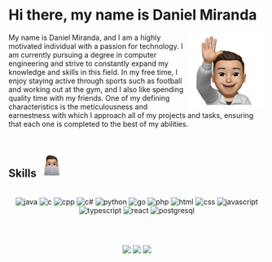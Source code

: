 # Hi there, my name is Daniel Miranda 
<img src="https://github.com/danieldsmiranda/danieldsmiranda/blob/main/welcomePic.png?raw=true" alt='pic' align="right" height="150"/>

<div>
  My name is Daniel Miranda, and I am a highly motivated individual with a passion for technology. I am currently pursuing a degree in computer engineering and strive to constantly expand my knowledge and skills in this field. In my free time, I enjoy staying active through sports such as football and working out at the gym, and I also like spending quality time with my friends. One of my defining characteristics is the meticulousness and earnestness with which I approach all of my projects and tasks, ensuring that each one is completed to the best of my abilities.
</div><br>

  ##
  
<div>
  <h2>Skills <img src="https://github.com/danieldsmiranda/danieldsmiranda/blob/main/computerPic.png?raw=true" alt='pic-skills' height='50' /></h2> 
  <div style="display: inline_block" align="center"><br>
    <img src="https://cdn.jsdelivr.net/gh/devicons/devicon/icons/java/java-original.svg" alt='java' height='40' />
    <img src="https://cdn.jsdelivr.net/gh/devicons/devicon/icons/c/c-original.svg" alt='c' height='40'/>
    <img src="https://cdn.jsdelivr.net/gh/devicons/devicon/icons/cplusplus/cplusplus-original.svg" alt='cpp' height='40'/>
    <img src="https://cdn.jsdelivr.net/gh/devicons/devicon/icons/csharp/csharp-original.svg" alt='c#' height='40'/>
    <img src="https://cdn.jsdelivr.net/gh/devicons/devicon/icons/python/python-original.svg" alt='python' height='40'/>
    <img src="https://cdn.jsdelivr.net/gh/devicons/devicon/icons/go/go-original.svg" alt='go' height='40'/>
    <img src="https://cdn.jsdelivr.net/gh/devicons/devicon/icons/php/php-original.svg" alt='php' height='40'/>
    <img src="https://cdn.jsdelivr.net/gh/devicons/devicon/icons/html5/html5-original.svg" alt='html' height='40'/>
    <img src="https://cdn.jsdelivr.net/gh/devicons/devicon/icons/css3/css3-original.svg" alt='css' height='40'/>
    <img src="https://cdn.jsdelivr.net/gh/devicons/devicon/icons/javascript/javascript-original.svg" alt='javascript' height='40'/>
    <img src="https://cdn.jsdelivr.net/gh/devicons/devicon/icons/typescript/typescript-original.svg" alt='typescript' height='40'/>
    <img src="https://cdn.jsdelivr.net/gh/devicons/devicon/icons/react/react-original.svg" alt='react' height='40'/>
    <img src="https://cdn.jsdelivr.net/gh/devicons/devicon/icons/postgresql/postgresql-original.svg" alt='postgresql' height='40'/>
  </div>
</div>
  
  ##
 
<br><div align="center"> 
  <a href="https://instagram.com/danieldsmiranda" target="_blank"><img src="https://img.shields.io/badge/-Instagram-%23E4405F?style=for-the-badge&logo=instagram&logoColor=white" target="_blank"></a>
  <a href="https://www.linkedin.com/in/danieldsmiranda" target="_blank"><img src="https://img.shields.io/badge/-LinkedIn-%230077B5?style=for-the-badge&logo=linkedin&logoColor=white" target="_blank"></a>
  <a href = "mailto:danielmiranda7@hotmail.com"><img src="https://img.shields.io/badge/-Gmail-%23333?style=for-the-badge&logo=hotmail&logoColor=white" target="_blank"></a>
</div>
